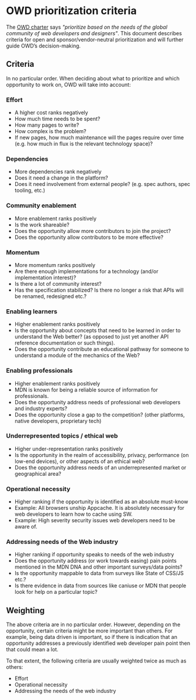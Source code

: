 # OWD prioritization criteria
The [OWD charter](https://github.com/openwebdocs/project/blob/main/charter.md) says _"prioritize based on the needs of the global community of web developers and designers"_. This document describes criteria for open and sponsor/vendor-neutral prioritization and will further guide OWD’s decision-making.

## Criteria
In no particular order. When deciding about what to prioritize and which opportunity to work on, OWD will take into account:

### Effort
* A higher cost ranks negatively
* How much time needs to be spent?
* How many pages to write?
* How complex is the problem?
* If new pages, how much maintenance will the pages require over time (e.g. how much in flux is the relevant technology space)?

### Dependencies
* More dependencies rank negatively
* Does it need a change in the platform?
* Does it need involvement from external people? (e.g. spec authors, spec tooling, etc.)

### Community enablement
* More enablement ranks positively
* Is the work shareable?
* Does the opportunity allow more contributors to join the project?
* Does the opportunity allow contributors to be more effective?

### Momentum
* More momentum ranks positively
* Are there enough implementations for a technology (and/or implementation interest)?
* Is there a lot of community interest?
* Has the specification stabilized? Is there no longer a risk that APIs will be renamed, redesigned etc.?

### Enabling learners
* Higher enablement ranks positively
* Is the opportunity about concepts that need to be learned in order to understand the Web better? (as opposed to just yet another API reference documentation or such things).
* Does the opportunity contribute an educational pathway for someone to understand a module of the mechanics of the Web?

### Enabling professionals
* Higher enablement ranks positively
* MDN is known for being a reliable source of information for professionals. 
* Does the opportunity address needs of professional web developers and industry experts?
* Does the opportunity close a gap to the competition? (other platforms, native developers, proprietary tech)

### Underrepresented topics / ethical web
* Higher under-representation ranks positively
* Is the opportunity in the realm of accessibility, privacy, performance (on low-end devices), or other aspects of an ethical web?
* Does the opportunity address needs of an underrepresented market or geographical area?

### Operational necessity
* Higher ranking if the opportunity is identified as an absolute must-know  
* Example: All browsers unship Appcache. It is absolutely necessary for web developers to learn how to cache using SW.
* Example: High severity security issues web developers need to be aware of.

### Addressing needs of the Web industry
* Higher ranking if opportunity speaks to needs of the web industry
* Does the opportunity address (or work towards easing) pain points mentioned in the MDN DNA and other important surveys/data points?
* Is the opportunity mappable to data from surveys like State of CSS/JS etc.?
* Is there evidence in data from sources like caniuse or MDN that people look for help on a particular topic?

## Weighting
The above criteria are in no particular order. However, depending on the opportunity, certain criteria might be more important than others. For example, being data driven is important, so if there is indication that an opportunity addresses a previously identified web developer pain point then that could mean a lot.

To that extent, the following criteria are usually weighted twice as much as others:
* Effort
* Operational necessity
* Addressing the needs of the web industry
